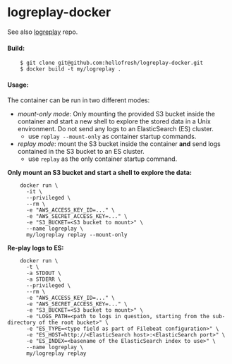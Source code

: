 logreplay-docker
============

See also [logreplay](https://github.com/hellofresh/logreplay) repo.

#### Build:

        $ git clone git@github.com:hellofresh/logreplay-docker.git
        $ docker build -t my/logreplay .

#### Usage:

The container can be run in two different modes:  
  - _mount-only mode_: Only mounting the provided S3 bucket inside the container and start a new shell to explore the stored data in a Unix environment. Do not send any logs to an ElasticSearch (ES) cluster.
    - use `replay --mount-only` as container startup commands.    
  - _replay mode_: mount the S3 bucket inside the container **and** send logs contained in the S3 bucket to an ES cluster.
    - use `replay` as the only container startup command.

**Only mount an S3 bucket and start a shell to explore the data:**

        docker run \
          -it \
          --privileged \
          --rm \
          -e "AWS_ACCESS_KEY_ID=..." \
          -e "AWS_SECRET_ACCESS_KEY=..." \
          -e "S3_BUCKET=<S3 bucket to mount>" \
          --name logreplay \
          my/logreplay replay --mount-only

**Re-play logs to ES:**

        docker run \
          -t \
          -a STDOUT \
          -a STDERR \
          --privileged \
          --rm \
          -e "AWS_ACCESS_KEY_ID=..." \
          -e "AWS_SECRET_ACCESS_KEY=..." \
          -e "S3_BUCKET=<S3 bucket to mount>" \
          -e "LOGS_PATH=<path to logs in question, starting from the sub-directory of the root bucket>" \
          -e "ES_TYPE=<type field as part of Filebeat configuration>" \
          -e "ES_HOST=http://<ElasticSearch host>:<ElasticSearch port>" \
          -e "ES_INDEX=<basename of the ElasticSearch index to use>" \
          --name logreplay \
          my/logreplay replay

